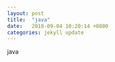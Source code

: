 ```yaml
---
layout: post
title:  "java"
date:   2018-09-04 10:20:14 +0800
categories: jekyll update
---
```

java 
